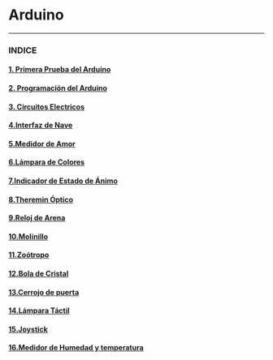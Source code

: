 # Arduino

---

### INDICE

#### [1. Primera Prueba del Arduino](https://github.com/Baultek/Arduino/blob/main/Primera%20Prueba%20del%20Arduino.md#1-prueba-del-arduino)

#### [2. Programación del Arduino](https://github.com/Baultek/Arduino/blob/main/Programaci%C3%B3n%20Arduino.md#programacion-arduino)

#### [3. Circuitos Electricos](https://github.com/Baultek/Arduino/blob/main/Circuitos%20Electricos.md#circuitos-electricos)

#### [4.Interfaz de Nave](https://github.com/Baultek/Arduino/blob/main/Interfaz%20de%20Nave.md#interfaz-de-nave)

#### [5.Medidor de Amor](https://github.com/Baultek/Arduino/blob/main/Medidor%20de%20Amor.md#proyecto-medidor-de-amor)

#### [6.Lámpara de Colores](https://github.com/Baultek/Arduino/blob/main/Lampara%20de%20Varios%20Colores.md#pwm-pulse-with-modulation)

#### [7.Indicador de Estado de Ánimo](https://github.com/Baultek/Arduino/blob/main/Indicador%20de%20Estado%20de%20%C3%81nimo.md#indicador-de-estado-de-%C3%A1nimo)

#### [8.Theremin Óptico](https://github.com/Baultek/Arduino/blob/main/Theremin%20optico.md#theremin-optico)

#### [9.Reloj de Arena](https://github.com/Baultek/Arduino/blob/main/Reloj%20de%20Arena.md#reloj-de-arena)

#### [10.Molinillo](https://github.com/Baultek/Arduino/blob/main/Molinillo.md#molinillo)

#### [11.Zoótropo](https://github.com/Baultek/Arduino/blob/main/Zootropo.md#zootropo)

#### [12.Bola de Cristal](https://github.com/Baultek/Arduino/blob/main/Bola%20de%20Cristal.md#bola-de-cristal)

#### [13.Cerrojo de puerta](https://github.com/Baultek/Arduino/blob/main/Cerrojo%20de%20Puerta.md#cerrojo-de-puerta)

#### [14.Lámpara Táctil](https://github.com/Baultek/Arduino/blob/main/L%C3%A1mpara%20T%C3%A1ctil.md#l%C3%A1mpara-t%C3%A1ctil)

#### [15.Joystick](https://github.com/Baultek/Arduino/blob/main/Joystick.md#joystick)

#### [16.Medidor de Humedad y temperatura]()
